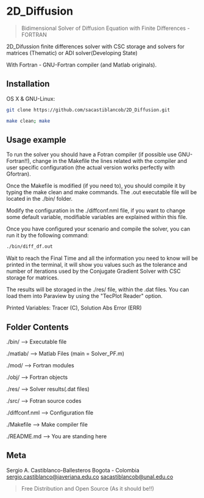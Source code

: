 # 2D_Diffusion
> Bidimensional Solver of Diffusion Equation with Finite Differences - FORTRAN

2D_Difussion finite differences solver with CSC storage and solvers for matrices (Thematic) or ADI solver(Developing State)

With Fortran - GNU-Fortran compiler (and Matlab originals).

## Installation

OS X & GNU-Linux:

```sh
git clone https://github.com/sacastiblancob/2D_Diffusion.git
```

```sh
make clean; make
```

## Usage example

To run the solver you should have a Fotran compiler (if possible use GNU-Fortran!!), change in the Makefile the lines related with the compiler and user specific configuration (the actual version works perfectly with Gfortran).

Once the Makefile is modified (if you need to), you should compile it by typing the make clean and make commands. The .out executable file will be located in the ./bin/ folder.

Modify the configuration in the ./diffconf.nml file, if you want to change some default variable, modifiable variables are explained within this file.

Once you have configured your scenario and compile the solver, you can run it by the following command:

```sh
./bin/diff_df.out
```

Wait to reach the Final Time and all the information you need to know will be printed in the terminal, it will show you values such as the tolerance and number of iterations used by the Conjugate Gradient Solver with CSC storage for matrices.

The results will be storaged in the ./res/ file, within the .dat files. You can load them into Paraview by using the "TecPlot Reader" option.

Printed Variables: Tracer (C), Solution Abs Error (ERR)

## Folder Contents

./bin/ --> Executable file

./matlab/ --> Matlab Files (main = Solver_PF.m)

./mod/ --> Fortran modules

./obj/ --> Fortran objects

./res/ --> Solver results(.dat files)

./src/ --> Fotran source codes

./diffconf.nml --> Configuration file

./Makefile --> Make compiler file

./README.md --> You are standing here

## Meta
Sergio A. Castiblanco-Ballesteros
Bogota - Colombia
sergio.castiblanco@javeriana.edu.co
sacastiblancob@unal.edu.co

> Free Distribution and Open Source (As it should be!!)


